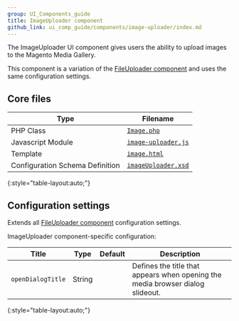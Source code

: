 ```yaml
---
group: UI_Components_guide
title: ImageUploader component
github_link: ui_comp_guide/components/image-uploader/index.md
---
```


The ImageUploader UI component gives users the ability to upload images to the Magento Media Gallery.

This component is a variation of the [FileUploader component] and uses the same configuration settings.

## Core files

| Type                            | Filename              |
| ------------------------------- | --------------------- |
| PHP Class                       | [`Image.php`]         |
| Javascript Module               | [`image-uploader.js`] |
| Template                        | [`image.html`]        |
| Configuration Schema Definition | [`imageUploader.xsd`] |
{:style="table-layout:auto;"}

## Configuration settings

Extends all [FileUploader component] configuration settings.

ImageUploader component-specific configuration:

| Title             | Type   | Default | Description                                                                    |
| ----------------- | ------ | ------- | ------------------------------------------------------------------------------ |
| `openDialogTitle` | String |         | Defines the title that appears when opening the media browser dialog slideout. |
{:style="table-layout:auto;"}

[FileUploader component]: {{page.baseurl}}ui_comp_guide/components/ui-fileuploader.html
[`image-uploader.js`]: https://github.com/magento/magento2/blob/{{page.guide_version}}/app/code/Magento/Ui/view/base/web/js/form/element/image-uploader.js
[`image.html`]: https://github.com/magento/magento2/blob/{{page.guide_version}}/app/code/Magento/Ui/view/base/web/templates/form/element/uploader/image.html
[`imageUploader.xsd`]: https://github.com/magento/magento2/blob/{{page.guide_version}}/app/code/Magento/Ui/view/base/ui_component/etc/definition/imageUploader.xsd
[`Image.php`]: https://github.com/magento/magento2/blob/{{page.guide_version}}/app/code/Magento/Ui/Component/Form/Element/DataType/Media/Image.php
